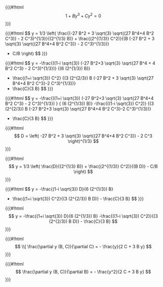 {{{#!html
$$
1+B y^3+C y^2 = 0
$$
}}}

{{{#!html
$$
y = 1/3 \left(
\frac{(-27 B^2 + 3 \sqrt{3} \sqrt{(27 B^4+4 B^2 C^3)} - 2 C^3)^{1/3}}{(2^{1/3} B)} + 
\frac{(2^{(1/3)} C^2)}{(B (-27 B^2 + 3 \sqrt{3} \sqrt{(27 B^4+4 B^2 C^3)} - 2 C^3)^{1/3})}
- C/B
\right)
$$
}}}

{{{#!html
$$
y = 
-\frac{((1-i \sqrt{3}) (-27 B^2+3 \sqrt{3} \sqrt{27 B^4 + 4 B^2 C^3} - 2 C^3)^{1/3})}
{(6 (2^{1/3}) B)}
- \frac{(1+i \sqrt{3}) C^2}
{(3 (2^{2/3}) B (-27 B^2 + 3 \sqrt{3} \sqrt{27 B^4+4 B^2 C^3}-2 C^3)^{1/3})}
- \frac{C}{3 B}
$$
}}}

{{{#!html
$$
y = 
-\frac{((1+i \sqrt{3}) (-27 B^2+3 \sqrt{3} \sqrt{27 B^4+4 B^2 C^3} - 2 C^3)^{1/3}) }
{ (6 (2^{1/3}) B)}
-\frac{((1-i \sqrt{3}) C^2)}
{(3 (2^{2/3}) B (-27 B^2+3 \sqrt{3} \sqrt{27 B^4+4 B^2 C^3}-2 C^3)^{1/3})}
- \frac{C}{3 B}
$$
}}}

{{{#!html
$$
D = \left( -27 B^2 + 3 \sqrt{3} \sqrt{(27 B^4+4 B^2 C^3)} - 2 C^3 \right)^{1/3}
$$
}}}

{{{#!html
$$
y = 1/3 \left( \frac{D}{(2^{1/3} B)} + \frac{(2^{(1/3)} C^2)}{(B D)} - C/B \right)
$$
}}}

{{{#!html
$$
y = -\frac{(1-i \sqrt{3}) D}{6 (2^{1/3}) B}
- \frac{(1+i \sqrt{3}) C^2}{(3 (2^{2/3}) B D)} - \frac{C}{3 B}
$$
}}}

{{{#!html
$$
y = -\frac{(1+i \sqrt{3}) D}{6 (2^{1/3}) B}
-\frac{((1-i \sqrt{3}) C^2)}{(3 (2^{2/3}) B D)} - \frac{C}{3 B}
$$
}}}

{{{#!html
$$
\\[
\frac{\partial y (B, C)}{\partial C} = - \frac{y}{2 C + 3 B y}
$$
}}}

{{{#!html
$$
\frac{\partial y (B, C)}{\partial B} = - \frac{y^2}{2 C + 3 B y}
$$
}}}
